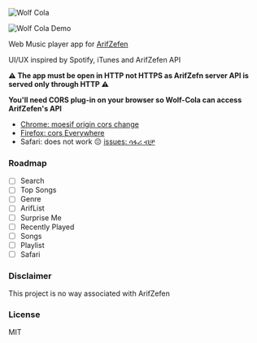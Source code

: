 ![Wolf Cola](https://raw.githubusercontent.com/utopiaio/wolf-cola/master/artwork/Wolf-Cola.png "Wolf Cola")

![Wolf Cola Demo](https://raw.githubusercontent.com/utopiaio/wolf-cola/master/artwork/Wolf-Cola.jpg "Wolf Cola Demo")

Web Music player app for [ArifZefen](http://www.arifzefen.com)

UI/UX inspired by Spotify, iTunes and ArifZefen API

**⚠️ The app must be open in HTTP not HTTPS as ArifZefn server API is served only through HTTP ⚠️**

**You'll need CORS plug-in on your browser so Wolf-Cola can access ArifZefen's API**

- [Chrome: moesif origin cors change](https://chrome.google.com/webstore/detail/moesif-origin-cors-change/digfbfaphojjndkpccljibejjbppifbc)
- [Firefox: cors Everywhere](https://addons.mozilla.org/en-US/firefox/addon/cors-everywhere)
- Safari: does not work 😔 [issues: ሳፋሪ ብቻ](https://github.com/utopiaio/Wolf-Cola/issues?q=is%3Aissue+is%3Aopen+label%3A%22ሳፋሪ+ብቻ%22)

### Roadmap
- [ ] Search
- [ ] Top Songs
- [ ] Genre
- [ ] ArifList
- [ ] Surprise Me
- [ ] Recently Played
- [ ] Songs
- [ ] Playlist
- [ ] Safari

### Disclaimer
This project is no way associated with ArifZefen

### License
MIT
